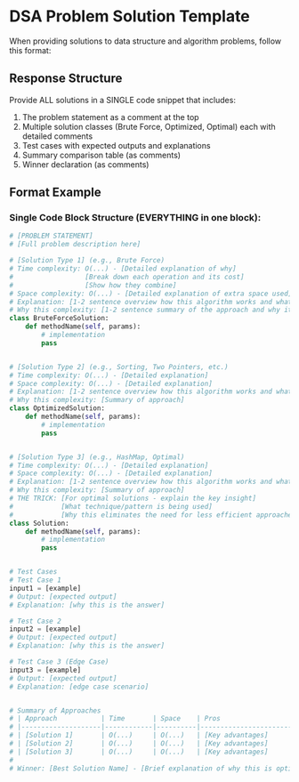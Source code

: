 # DSA Problem Solution Template

When providing solutions to data structure and algorithm problems, follow this format:

## Response Structure

Provide ALL solutions in a SINGLE code snippet that includes:
1. The problem statement as a comment at the top
2. Multiple solution classes (Brute Force, Optimized, Optimal) each with detailed comments
3. Test cases with expected outputs and explanations
4. Summary comparison table (as comments)
5. Winner declaration (as comments)

## Format Example

### Single Code Block Structure (EVERYTHING in one block):
```python
# [PROBLEM STATEMENT]
# [Full problem description here]

# [Solution Type 1] (e.g., Brute Force)
# Time complexity: O(...) - [Detailed explanation of why]
#                  [Break down each operation and its cost]
#                  [Show how they combine]
# Space complexity: O(...) - [Detailed explanation of extra space used]
# Explanation: [1-2 sentence overview how this algorithm works and what is exactly happening in the loops]
# Why this complexity: [1-2 sentence summary of the approach and why it has this complexity]
class BruteForceSolution:
    def methodName(self, params):
        # implementation
        pass


# [Solution Type 2] (e.g., Sorting, Two Pointers, etc.)
# Time complexity: O(...) - [Detailed explanation]
# Space complexity: O(...) - [Detailed explanation]
# Explanation: [1-2 sentence overview how this algorithm works and what is exactly happening in the loops]
# Why this complexity: [Summary of approach]
class OptimizedSolution:
    def methodName(self, params):
        # implementation
        pass


# [Solution Type 3] (e.g., HashMap, Optimal)
# Time complexity: O(...) - [Detailed explanation]
# Space complexity: O(...) - [Detailed explanation]
# Explanation: [1-2 sentence overview how this algorithm works and what is exactly happening in the loops]
# Why this complexity: [Summary of approach]
# THE TRICK: [For optimal solutions - explain the key insight]
#            [What technique/pattern is being used]
#            [Why this eliminates the need for less efficient approaches]
class Solution:
    def methodName(self, params):
        # implementation
        pass


# Test Cases
# Test Case 1
input1 = [example]
# Output: [expected output]
# Explanation: [why this is the answer]

# Test Case 2
input2 = [example]
# Output: [expected output]
# Explanation: [why this is the answer]

# Test Case 3 (Edge Case)
input3 = [example]
# Output: [expected output]
# Explanation: [edge case scenario]


# Summary of Approaches
# | Approach           | Time       | Space    | Pros                    | Cons                      |
# |--------------------|------------|----------|-------------------------|---------------------------|
# | [Solution 1]       | O(...)     | O(...)   | [Key advantages]        | [Key disadvantages]       |
# | [Solution 2]       | O(...)     | O(...)   | [Key advantages]        | [Key disadvantages]       |
# | [Solution 3]       | O(...)     | O(...)   | [Key advantages]        | [Key disadvantages]       |
#
# Winner: [Best Solution Name] - [Brief explanation of why this is optimal]